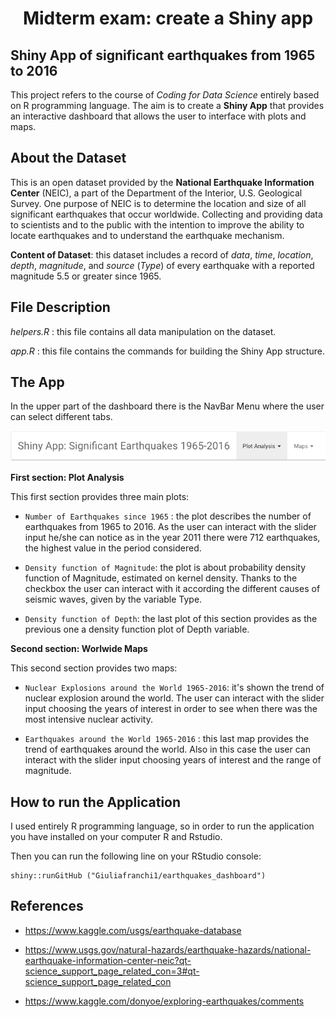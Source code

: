 <h1 align="center">Midterm exam: create a Shiny app</h1>



## Shiny App of significant earthquakes from 1965 to 2016

This project refers to the course of *Coding for Data Science* entirely based on R programming language. 
The aim is to create a **Shiny App** that provides an interactive dashboard that allows the user to interface with plots and maps.


## About the Dataset

This is an open dataset provided by the **National Earthquake Information Center** (NEIC), a part of the Department of the Interior, U.S. Geological Survey. One purpose of NEIC is to determine the location and size of all significant earthquakes that occur worldwide. Collecting and providing data to scientists and to the public with the intention to improve the ability to locate earthquakes and to understand the earthquake mechanism.

**Content of Dataset**:
this dataset includes a record of *data*, *time*, *location*, *depth*, *magnitude*, and *source* (*Type*) of every earthquake with a reported magnitude 5.5 or greater since 1965.


## File Description

*helpers.R* : this file contains all data manipulation on the dataset.

*app.R* : this file contains the commands for building the Shiny App structure.


## The App

In the upper part of the dashboard there is the NavBar Menu where the user can select different tabs. 

![](Readme_files/figure-gfm/menubar.png)

**First section: Plot Analysis**

This first section provides three main plots: 

- `Number of Earthquakes since 1965` : the plot describes the number of earthquakes from 1965 to 2016. As the user can interact with the slider input he/she can notice as in the year 2011 there were 712 earthquakes, the highest value in the period considered.

- `Density function of Magnitude`: the plot is about probability density function of Magnitude, estimated on kernel density. Thanks to the checkbox the user can interact with it according the different causes of seismic waves, given by the variable Type. 

- `Density function of Depth`: the last plot of this section provides as the previous one a density function plot of Depth variable.

**Second section: Worlwide Maps**

This second section provides two maps:

- `Nuclear Explosions around the World 1965-2016`: it's shown the trend of nuclear explosion around the world. The user can interact with the slider input choosing the years of interest in order to see when there was the most intensive nuclear activity.

- `Earthquakes around the World 1965-2016` : this last map provides the trend of earthquakes around the world. Also in this case the user can interact with the slider input choosing years of interest and the range of magnitude.


## How to run the Application

I used entirely R programming language, so in order to run the application you have installed on your computer R and Rstudio. 

Then you can run the following line on your RStudio console: 

```
shiny::runGitHub ("Giuliafranchi1/earthquakes_dashboard")
```

## References

- https://www.kaggle.com/usgs/earthquake-database

- https://www.usgs.gov/natural-hazards/earthquake-hazards/national-earthquake-information-center-neic?qt-science_support_page_related_con=3#qt-science_support_page_related_con

- https://www.kaggle.com/donyoe/exploring-earthquakes/comments





